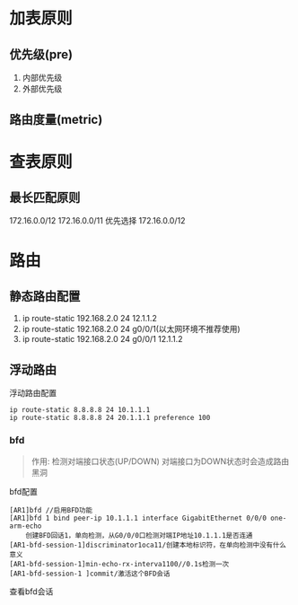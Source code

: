 # 加表原则

## 优先级(pre)

1. 内部优先级
2. 外部优先级

## 路由度量(metric)



# 查表原则

## 最长匹配原则

172.16.0.0/12
172.16.0.0/11
优先选择 172.16.0.0/12

# 路由

## 静态路由配置

1. ip route-static 192.168.2.0 24 12.1.1.2
2. ip route-static 192.168.2.0 24 g0/0/1(以太网环境不推荐使用)
3. ip route-static 192.168.2.0 24 g0/0/1 12.1.1.2

## 浮动路由

浮动路由配置
```
ip route-static 8.8.8.8 24 10.1.1.1
ip route-static 8.8.8.8 24 20.1.1.1 preference 100
```

### bfd 

>作用: 检测对端接口状态(UP/DOWN)
>对端接口为DOWN状态时会造成路由黑洞

bfd配置
```
[AR1]bfd //启用BFD功能
[AR1]bfd 1 bind peer-ip 10.1.1.1 interface GigabitEthernet 0/0/0 one-arm-echo 
    创建BFD回话1，单向检测，从G0/0/0口检测对端IP地址10.1.1.1是否连通 
[AR1-bfd-session-1]discriminator1oca11/创建本地标识符，在单向检测中没有什么意义 
[AR1-bfd-session-1]min-echo-rx-interva1100//0.1s检测一次 
[AR1-bfd-session-1 ]commit/激活这个BFD会话
```
查看bfd会话
